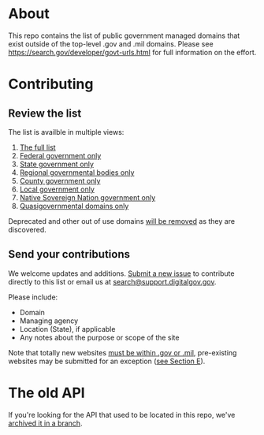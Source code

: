 # About

This repo contains the list of public government managed domains that exist outside of the top-level .gov and .mil domains. Please see https://search.gov/developer/govt-urls.html for full information on the effort.

# Contributing

## Review the list

The list is availble in multiple views:

1. [The full list](/1_govt_urls_full.csv)
1. [Federal government only](/2_govt_urls_federal_only.csv)
1. [State government only](/3_govt_urls_state_only.csv)
1. [Regional governmental bodies only](/4_govt_urls_regional_only.csv)
1. [County government only](/5_govt_urls_county_only.csv)
1. [Local government only](6_govt_urls_local_only.csv)
1. [Native Sovereign Nation government only](7_govt_urls_native_sovereign_nations_only.csv)
1. [Quasigovernmental domains only](8_govt_urls_quasigovernmental_only.csv)

Deprecated and other out of use domains [will be removed](https://github.com/GSA/govt-urls-master/9_govt_urls_not_used.csv) as they are discovered.

## Send your contributions

We welcome updates and additions. [Submit a new issue](https://github.com/GSA/govt-urls/issues) to contribute directly to this list or email us at <search@support.digitalgov.gov>. 

Please include:

* Domain
* Managing agency
* Location (State), if applicable
* Any notes about the purpose or scope of the site

Note that totally new websites [must be within .gov or .mil](https://policy.cio.gov/web-policy/domain/), pre-existing websites may be submitted for an exception ([see Section E](https://policy.cio.gov/web-policy/domain/)).

# The old API

If you're looking for the API that used to be located in this repo, we've [archived it in a branch](https://github.com/GSA/govt-urls/tree/pre-deprecation-release).
